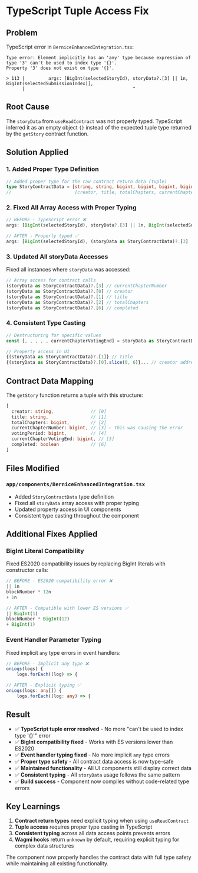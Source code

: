 # TypeScript Tuple Access Fix

## Problem
TypeScript error in `BerniceEnhancedIntegration.tsx`:
```
Type error: Element implicitly has an 'any' type because expression of type '3' can't be used to index type '{}'.
Property '3' does not exist on type '{}'.

> 113 |         args: [BigInt(selectedStoryId), storyData?.[3] || 1n, BigInt(selectedSubmissionIndex)],   
      |                                         ^
```

## Root Cause
The `storyData` from `useReadContract` was not properly typed. TypeScript inferred it as an empty object `{}` instead of the expected tuple type returned by the `getStory` contract function.

## Solution Applied

### 1. **Added Proper Type Definition**
```typescript
// Added proper type for the raw contract return data (tuple)
type StoryContractData = [string, string, bigint, bigint, bigint, bigint, boolean]
//                        [creator, title, totalChapters, currentChapterNumber, votingPeriod, currentChapterVotingEnd, completed]
```

### 2. **Fixed All Array Access with Proper Typing**
```typescript
// BEFORE - TypeScript error ❌
args: [BigInt(selectedStoryId), storyData?.[3] || 1n, BigInt(selectedSubmissionIndex)]

// AFTER - Properly typed ✅
args: [BigInt(selectedStoryId), (storyData as StoryContractData)?.[3] || 1n, BigInt(selectedSubmissionIndex)]
```

### 3. **Updated All storyData Accesses**
Fixed all instances where `storyData` was accessed:

```typescript
// Array access for contract calls
(storyData as StoryContractData)?.[3] // currentChapterNumber
(storyData as StoryContractData)?.[0] // creator
(storyData as StoryContractData)?.[1] // title
(storyData as StoryContractData)?.[2] // totalChapters
(storyData as StoryContractData)?.[6] // completed
```

### 4. **Consistent Type Casting**
```typescript
// Destructuring for specific values
const [, , , , , currentChapterVotingEnd] = storyData as StoryContractData

// Property access in UI
{(storyData as StoryContractData)?.[1]} // title
{(storyData as StoryContractData)?.[0].slice(0, 6)}... // creator address
```

## Contract Data Mapping

The `getStory` function returns a tuple with this structure:
```typescript
[
  creator: string,              // [0]
  title: string,                // [1]
  totalChapters: bigint,        // [2]
  currentChapterNumber: bigint, // [3] ← This was causing the error
  votingPeriod: bigint,         // [4]
  currentChapterVotingEnd: bigint, // [5]
  completed: boolean            // [6]
]
```

## Files Modified

### `app/components/BerniceEnhancedIntegration.tsx`
- Added `StoryContractData` type definition
- Fixed all `storyData` array access with proper typing
- Updated property access in UI components
- Consistent type casting throughout the component

## Additional Fixes Applied

### **BigInt Literal Compatibility**
Fixed ES2020 compatibility issues by replacing BigInt literals with constructor calls:
```typescript
// BEFORE - ES2020 compatibility error ❌
|| 1n
blockNumber * 12n
+ 1n

// AFTER - Compatible with lower ES versions ✅
|| BigInt(1)
blockNumber * BigInt(12)
+ BigInt(1)
```

### **Event Handler Parameter Typing**
Fixed implicit `any` type errors in event handlers:
```typescript
// BEFORE - Implicit any type ❌
onLogs(logs) {
    logs.forEach((log) => {

// AFTER - Explicit typing ✅
onLogs(logs: any[]) {
    logs.forEach((log: any) => {
```

## Result

- ✅ **TypeScript tuple error resolved** - No more "can't be used to index type '{}'" error
- ✅ **BigInt compatibility fixed** - Works with ES versions lower than ES2020
- ✅ **Event handler typing fixed** - No more implicit `any` type errors
- ✅ **Proper type safety** - All contract data access is now type-safe
- ✅ **Maintained functionality** - All UI components still display correct data
- ✅ **Consistent typing** - All `storyData` usage follows the same pattern
- ✅ **Build success** - Component now compiles without code-related type errors

## Key Learnings

1. **Contract return types** need explicit typing when using `useReadContract`
2. **Tuple access** requires proper type casting in TypeScript
3. **Consistent typing** across all data access points prevents errors
4. **Wagmi hooks** return `unknown` by default, requiring explicit typing for complex data structures

The component now properly handles the contract data with full type safety while maintaining all existing functionality.
